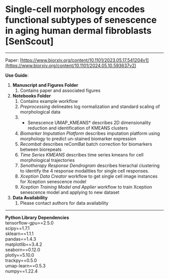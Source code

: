 # Single-cell morphology encodes functional subtypes of senescence in aging human dermal fibroblasts [SenScout]

---
Paper: [https://www.biorxiv.org/content/10.1101/2023.05.17.541204v1](https://www.biorxiv.org/content/10.1101/2024.05.10.593637v2)

**Use Guide**:
1. **Manuscript and Figures Folder** 
   1. Contains paper and associated figures
2. **Notebooks Folder**
   1. Contains example workflow 
   2. *Preprocessing* delineates log normalization and standard scaling of morphological data
   3. * Senescence UMAP_KMEANS* describes 2D dimensionality reduction and identification of KMEANS clusters
   4. *Biomarker Imputation Platform* describes imputation platform using morphology to predict un-stained biomarker expression
   5. *Recombat* describes reComBat batch correction for biomarkers between biorepeats
   6. *Time Series KMEANS* describes time series kmeans for cell morphological trajectories
   7. *Senotherapy Response Dendrogram* describes hierachal clustering to identify the 4 response modalities for single cell responses.
   8. *Xception Data Creator* workflow to get single cell image instances for Xception senescence model
   9. *Xception Training Model and Applier* workflow to train Xception senescence model and applying to new dataset
3. **Data Availability**
   1. Please contact authors for data availability 
   
---
**Python Library Dependencies**\
tensorflow-gpu==2.5.0\
scipy==1.7.1\
sklearn==1.1.1\
pandas==1.4.3\
matplotlib==3.4.2\
seaborn==0.12.0\
plotly==5.10.0\
trackpy==0.5.0\
umap-learn==0.5.3\
numpy==1.22.4
